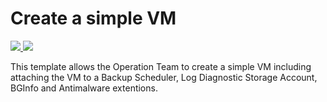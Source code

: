 # Create a simple VM
<a href="https://portal.azure.com/#create/Microsoft.Template/uri/https%3A%2F%2Fraw.githubusercontent.com%2Fadminph-de%2FAzure%2Fmaster%2Farm-templates%2F101-simple-vm-deployment%2Fazuredeploy.json" target="_blank">
    <img src="http://azuredeploy.net/deploybutton.png"/>
</a>
<a href="http://armviz.io/#/?load=https%3A%2F%2Fraw.githubusercontent.com%2Fadminph-de%2FAzure%2Fmaster%2Farm-templates%2F101-simple-vm-deployment%2Fazuredeploy.json" target="_blank">
    <img src="http://armviz.io/visualizebutton.png"/>
</a>

This template allows the Operation Team to create a simple VM including attaching the VM to a Backup Scheduler, Log Diagnostic Storage Account, BGInfo and Antimalware extentions.